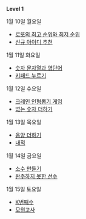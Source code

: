 **Level 1**

1월 10일 월요일

- [로또의 최고 순위와 최저 순위](https://github.com/subinan/study/tree/main/%EB%A1%9C%EB%98%90%EC%9D%98%20%EC%B5%9C%EA%B3%A0%20%EC%88%9C%EC%9C%84%EC%99%80%20%EC%B5%9C%EC%A0%80%20%EC%88%9C%EC%9C%84)
- [신규 아이디 추천](https://github.com/subinan/study/tree/main/%EC%8B%A0%EA%B7%9C%20%EC%95%84%EC%9D%B4%EB%94%94%20%EC%B6%94%EC%B2%9C)

1월 11일 화요일

- [숫자 문자열과 영단어](https://github.com/subinan/study/tree/main/%EC%88%AB%EC%9E%90%20%EB%AC%B8%EC%9E%90%EC%97%B4%EA%B3%BC%20%EC%98%81%EB%8B%A8%EC%96%B4)
- [키패드 누르기](https://github.com/subinan/study/tree/main/%ED%82%A4%ED%8C%A8%EB%93%9C%20%EB%88%84%EB%A5%B4%EA%B8%B0)

1월 12일 수요일

- [크레인 인형뽑기 게임](https://github.com/subinan/study/tree/main/%ED%81%AC%EB%A0%88%EC%9D%B8%20%EC%9D%B8%ED%98%95%EB%BD%91%EA%B8%B0%20%EA%B2%8C%EC%9E%84)
- [없는 숫자 더하기](https://github.com/subinan/study/tree/main/%EC%97%86%EB%8A%94%20%EC%88%AB%EC%9E%90%20%EB%8D%94%ED%95%98%EA%B8%B01)

1월 13일 목요일

- [음양 더하기](https://github.com/subinan/study/tree/main/%EC%9D%8C%EC%96%91%20%EB%8D%94%ED%95%98%EA%B8%B0)
- [내적](https://github.com/subinan/study/tree/main/%EB%82%B4%EC%A0%81)

1월 14일 금요일

- [소수 만들기](https://github.com/subinan/study/tree/main/%EC%86%8C%EC%88%98%20%EB%A7%8C%EB%93%A4%EA%B8%B0)
- [완주하지 못한 선수](https://github.com/subinan/study/tree/main/%EC%99%84%EC%A3%BC%ED%95%98%EC%A7%80%20%EB%AA%BB%ED%95%9C%20%EC%84%A0%EC%88%98)

1월 15일 토요일

- [K번째수](https://github.com/subinan/study/tree/main/K%EB%B2%88%EC%A7%B8%EC%88%98)
- [모의고사](https://github.com/subinan/study/tree/main/%EB%AA%A8%EC%9D%98%EA%B3%A0%EC%82%AC)
